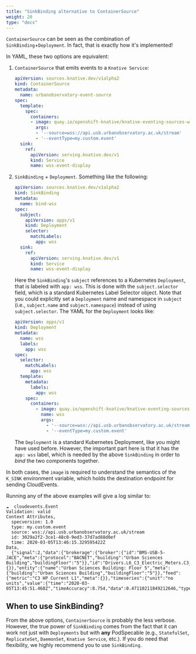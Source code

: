 ```yaml
---
title: "SinkBinding alternative to ContainerSource"
weight: 20
type: "docs"
---
```


`ContainerSource` can be seen as the combination of
`SinkBinding`+`Deployment`. In fact, that
is exactly how it's implemented!

In YAML, these two options are equivalent:

1. `ContainerSource` that emits events to a `Knative Service`:

    ```yaml
    apiVersion: sources.knative.dev/v1alpha2
    kind: ContainerSource
    metadata:
      name: urbanobservatory-event-source
    spec:
      template:
        spec:
          containers:
          - image: quay.io/openshift-knative/knative-eventing-sources-websocketsource:latest
            args:
            - '--source=wss://api.usb.urbanobservatory.ac.uk/stream'
            - '--eventType=my.custom.event'
      sink:
        ref:
          apiVersion: serving.knative.dev/v1
          kind: Service
          name: wss-event-display
    ```

2. `SinkBinding` + `Deployment`. Something like the following:

    ```yaml
    apiVersion: sources.knative.dev/v1alpha2
    kind: SinkBinding
    metadata:
      name: bind-wss
    spec:
      subject:
        apiVersion: apps/v1
        kind: Deployment
        selector:
          matchLabels:
            app: wss
      sink:
        ref:
          apiVersion: serving.knative.dev/v1
          kind: Service
          name: wss-event-display
    ```

    Here the `SinkBinding`'s `subject` references to a Kubernetes
    `Deployment`, that is labeled with `app: wss`. This is done with
    the `subject.selector` field, which is a standard Kubernetes
    Label Selector object. Note that you could explicitly set a
    `Deployment` name and namespace in `subject` (i.e., `subject.name`
    and `subject.namespace`) instead of using `subject.selector`.
    The YAML for the `Deployment` looks like:

    ```yaml
    apiVersion: apps/v1
    kind: Deployment
    metadata:
      name: wss
      labels:
        app: wss
    spec:
      selector:
        matchLabels:
          app: wss
      template:
        metadata:
          labels:
            app: wss
        spec:
          containers:
            - image: quay.io/openshift-knative/knative-eventing-sources-websocketsource:latest
              name: wss
              args:
                - '--source=wss://api.usb.urbanobservatory.ac.uk/stream'
                - '--eventType=my.custom.event'
    ```

    The `Deployment` is a standard Kubernetes Deployment, like you might have used before. However, the important part
    here is that it has the `app: wss` label, which is needed by the above `SinkBinding` in order to _bind_ the
    two components together.

In both cases, the `image` is required to understand
the semantics of the `K_SINK` environment variable, which holds
the destination endpoint for sending CloudEvents.

Running any of the above examples will give a log similar to:

```
☁️  cloudevents.Event
Validation: valid
Context Attributes,
  specversion: 1.0
  type: my.custom.event
  source: wss://api.usb.urbanobservatory.ac.uk/stream
  id: 3029a2f2-3ce1-48c0-9ed3-37d7ad88d0ef
  time: 2020-03-05T13:46:15.329595422Z
Data,
  {"signal":2,"data":{"brokerage":{"broker":{"id":"BMS-USB-5-JACE","meta":{"protocol":"BACNET","building":"Urban Sciences Building","buildingFloor":"5"}},"id":"Drivers.L6_C3_Electric_Meters.C3_Mechcanical_Plant.points.C3_HP_Current_L1","meta":{}},"entity":{"name":"Urban Sciences Building: Floor 5","meta":{"building":"Urban Sciences Building","buildingFloor":"5"}},"feed":{"metric":"C3 HP Current L1","meta":{}},"timeseries":{"unit":"no units","value":{"time":"2020-03-05T13:45:51.468Z","timeAccuracy":8.754,"data":0.47110211849212646,"type":"Real"}}},"recipients":0}
```

## When to use SinkBinding?

From the above options, `ContainerSource` is probably the less
verbose.
However, the true power of `SinkBinding` comes from the fact that
it can work not just with `Deployments`
but with **any** PodSpecable (e.g., `StatefulSet`, `ReplicateSet`,
`DaemonSet`, `Knative Service`, etc.).
If you do need that flexibility, we highly recommend you to use `SinkBinding`.
